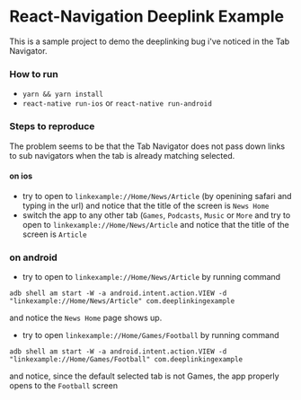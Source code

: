 # React-Navigation Deeplink Example

This is a sample project to demo the deeplinking bug i've noticed in the Tab
Navigator.

### How to run

* `yarn && yarn install`
* `react-native run-ios` or `react-native run-android`

### Steps to reproduce

The problem seems to be that the Tab Navigator does not pass down links to sub
navigators when the tab is already matching selected.

#### on ios

* try to open to `linkexample://Home/News/Article` (by openining safari and
  typing in the url) and notice that the title of the screen is `News Home`
* switch the app to any other tab (`Games`, `Podcasts`, `Music` or `More` and
  try to open to `linkexample://Home/News/Article` and notice that the title of
  the screen is `Article`

### on android

* try to open to `linkexample://Home/News/Article` by running command

```
adb shell am start -W -a android.intent.action.VIEW -d "linkexample://Home/News/Article" com.deeplinkingexample
```

and notice the `News Home` page shows up.

* try to open `linkexample://Home/Games/Football` by running command

```
adb shell am start -W -a android.intent.action.VIEW -d "linkexample://Home/Games/Football" com.deeplinkingexample
```

and notice, since the default selected tab is not Games, the app properly opens
to the `Football` screen
